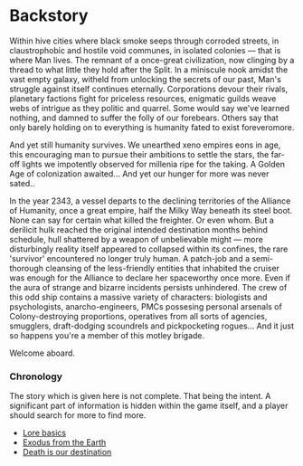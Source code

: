 <h1>Backstory</h1>
<p>Within hive cities where black smoke seeps through corroded streets, in claustrophobic and hostile void communes, in isolated colonies  — that is where Man lives. The remnant of a once-great civilization, now clinging by a thread to what little they hold after the Split. In a miniscule nook amidst the vast empty galaxy, witheld from unlocking the secrets of our past, Man's struggle against itself continues eternally. Corporations devour their rivals, planetary factions fight for priceless resources, enigmatic guilds weave webs of intrigue as they politic and quarrel. Some would say we've learned nothing, and damned to suffer the folly of our forebears. Others say that only barely holding on to everything is humanity fated to exist foreveromore.
<p>And yet still humanity survives. We unearthed xeno empires eons in age, this encouraging man to pursue their ambitions to settle the stars, the far-off lights we impotently observed for millenia ripe for the taking. A Golden Age of colonization awaited... And yet our hunger for more was never sated..</p>
<p>In the year 2343, a vessel departs to the declining territories of the Alliance of Humanity, once a great empire, half the Milky Way beneath its steel boot. None can say for certain what killed the freighter. Or even whom. But a derilicit hulk reached the original intended destination months behind schedule, hull shattered by a weapon of unbelievable might — more disturbingly reality itself appeared to collapsed within its confines, the rare 'survivor' encountered no longer truly human. 
A patch-job and a semi-thorough cleansing of the less-friendly entities that inhabited the cruiser was enough for the Alliance to declare her spaceworthy once more. Even if the aura of strange and bizarre incidents persists unhindered. The crew of this odd ship contains a massive variety of characters: biologists and psychologists, anarcho-engineers, PMCs possesing personal arsenals of Colony-destroying proportions, operatives from all sorts of agencies, smugglers, draft-dodging scoundrels and pickpocketing rogues… And it just so happens you're a member of this motley brigade.</p>
Welcome aboard.</p>

<h3>Chronology</h3>
The story which is given here is not complete. That being the intent. A significant part of information is hidden within the game itself, and a player should search for more to find more.
<p><ul>
  <li><a href="/contents/en/lore/lore_basics_en.md">Lore basics</a></li>
  <li><a href="/contents/en/lore/Exodus_from_the_Earth_en.md">Exodus from the Earth</a></li>
  <li><a href="/contents/en/lore/cev_eris_en.md">Death is our destination</a></li>
  </ul></p>
